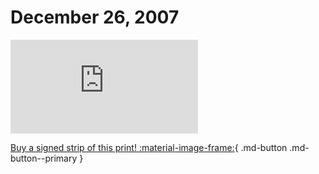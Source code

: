 # December 26, 2007

![](https://www.achewood.com/comic.php?date=12262007)

[Buy a signed strip of this print! :material-image-frame:](https://achewood-holiday-pop-up.myshopify.com/products/strip#12262007){ .md-button .md-button--primary }
